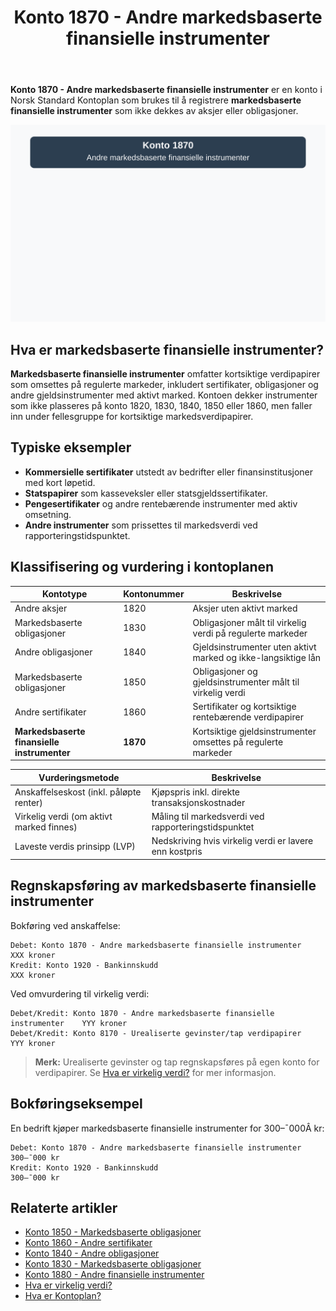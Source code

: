 ﻿---
title: "Konto 1870 - Andre markedsbaserte finansielle instrumenter"
seoTitle: "1870-andre-markedsbaserte-finansielle-instrumenter"
meta_description: '**Konto 1870 - Andre markedsbaserte finansielle instrumenter** er en konto i Norsk Standard Kontoplan som brukes til å registrere **markedsbaserte finansielle ...'
slug: 1870-andre-markedsbaserte-finansielle-instrumenter
type: blog
layout: pages/single
---

**Konto 1870 - Andre markedsbaserte finansielle instrumenter** er en konto i Norsk Standard Kontoplan som brukes til å registrere **markedsbaserte finansielle instrumenter** som ikke dekkes av aksjer eller obligasjoner.

![Illustrasjon av konto 1870 Andre markedsbaserte finansielle instrumenter](1870-andre-markedsbaserte-finansielle-instrumenter-image.svg)

## Hva er markedsbaserte finansielle instrumenter?

**Markedsbaserte finansielle instrumenter** omfatter kortsiktige verdipapirer som omsettes på regulerte markeder, inkludert sertifikater, obligasjoner og andre gjeldsinstrumenter med aktivt marked. Kontoen dekker instrumenter som ikke plasseres på konto 1820, 1830, 1840, 1850 eller 1860, men faller inn under fellesgruppe for kortsiktige markedsverdipapirer.

## Typiske eksempler

* **Kommersielle sertifikater** utstedt av bedrifter eller finansinstitusjoner med kort løpetid.
* **Statspapirer** som kasseveksler eller statsgjeldssertifikater.
* **Pengesertifikater** og andre rentebærende instrumenter med aktiv omsetning.
* **Andre instrumenter** som prissettes til markedsverdi ved rapporteringstidspunktet.

## Klassifisering og vurdering i kontoplanen

| Kontotype                                  | Kontonummer | Beskrivelse                                                      |
|--------------------------------------------|-------------|------------------------------------------------------------------|
| Andre aksjer                               | 1820        | Aksjer uten aktivt marked                                        |
| Markedsbaserte obligasjoner                | 1830        | Obligasjoner målt til virkelig verdi på regulerte markeder       |
| Andre obligasjoner                         | 1840        | Gjeldsinstrumenter uten aktivt marked og ikke-langsiktige lån    |
| Markedsbaserte obligasjoner                | 1850        | Obligasjoner og gjeldsinstrumenter målt til virkelig verdi       |
| Andre sertifikater                         | 1860        | Sertifikater og kortsiktige rentebærende verdipapirer            |
| **Markedsbaserte finansielle instrumenter**| **1870**    | Kortsiktige gjeldsinstrumenter omsettes på regulerte markeder    |

| Vurderingsmetode                            | Beskrivelse                                                 |
|---------------------------------------------|-------------------------------------------------------------|
| Anskaffelseskost (inkl. påløpte renter)     | Kjøpspris inkl. direkte transaksjonskostnader              |
| Virkelig verdi (om aktivt marked finnes)    | Måling til markedsverdi ved rapporteringstidspunktet        |
| Laveste verdis prinsipp (LVP)               | Nedskriving hvis virkelig verdi er lavere enn kostpris       |

## Regnskapsføring av markedsbaserte finansielle instrumenter

Bokføring ved anskaffelse:

```plaintext
Debet: Konto 1870 - Andre markedsbaserte finansielle instrumenter    XXX kroner
Kredit: Konto 1920 - Bankinnskudd                                     XXX kroner
```

Ved omvurdering til virkelig verdi:

```plaintext
Debet/Kredit: Konto 1870 - Andre markedsbaserte finansielle instrumenter    YYY kroner
Debet/Kredit: Konto 8170 - Urealiserte gevinster/tap verdipapirer           YYY kroner
```

> **Merk:** Urealiserte gevinster og tap regnskapsføres på egen konto for verdipapirer. Se [Hva er virkelig verdi?](/blogs/regnskap/hva-er-virkelig-verdi "Hva er Virkelig Verdi? Verdsettelse og Regnskapsføring") for mer informasjon.

## Bokføringseksempel

En bedrift kjøper markedsbaserte finansielle instrumenter for 300–¯000Â kr:

```plaintext
Debet: Konto 1870 - Andre markedsbaserte finansielle instrumenter    300–¯000 kr
Kredit: Konto 1920 - Bankinnskudd                                     300–¯000 kr
```

## Relaterte artikler

* [Konto 1850 - Markedsbaserte obligasjoner](/blogs/kontoplan/1850-markedsbaserte-obligasjoner "Konto 1850 - Markedsbaserte obligasjoner: Guide til markedsbaserte obligasjoner i norsk kontoplan")
* [Konto 1860 - Andre sertifikater](/blogs/kontoplan/1860-andre-sertifikater "Konto 1860 - Andre sertifikater: Guide til sertifikater i norsk kontoplan")
* [Konto 1840 - Andre obligasjoner](/blogs/kontoplan/1840-andre-obligasjoner "Konto 1840 - Andre obligasjoner: Guide til andre obligasjoner i norsk kontoplan")
* [Konto 1830 - Markedsbaserte obligasjoner](/blogs/kontoplan/1830-markedsbaserte-obligasjoner "Konto 1830 - Markedsbaserte obligasjoner: Guide til markedsbaserte obligasjoner i norsk kontoplan")
* [Konto 1880 - Andre finansielle instrumenter](/blogs/kontoplan/1880-andre-finansielle-instrumenter "Konto 1880 - Andre finansielle instrumenter: Guide til finansielle instrumenter i norsk kontoplan")
* [Hva er virkelig verdi?](/blogs/regnskap/hva-er-virkelig-verdi "Hva er Virkelig Verdi? Verdsettelse og Regnskapsføring")
* [Hva er Kontoplan?](/blogs/regnskap/hva-er-kontoplan "Hva er Kontoplan? Komplett Guide til Kontoplaner i Norsk Regnskap")






